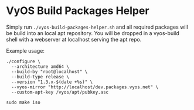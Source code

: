 # VyOS Build Packages Helper

Simply run `./vyos-build-packages-helper.sh` and all required packages will be build into an local apt repository.
You will be dropped in a vyos-build shell with a webserver at localhost serving the apt repo.

Example usage:

```
./configure \
  --architecture amd64 \
  --build-by "root@localhost" \
  --build-type release \
  --version "1.3.x-$(date +%s)" \
  --vyos-mirror "http://localhost/dev.packages.vyos.net" \
  --custom-apt-key /vyos/apt/pubkey.asc

sudo make iso
```
